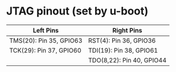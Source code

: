 # JTAG pinout (set by u-boot)

| Left Pins               | Right Pins                 |
|-------------------------|----------------------------|
| TMS(20): Pin 35, GPIO63 |  RST(4): Pin 36, GPIO36    |
| TCK(29): Pin 37, GPIO60 |  TDI(19): Pin 38, GPIO61   |
|                         |  TDO(8,22): Pin 40, GPIO44 |
